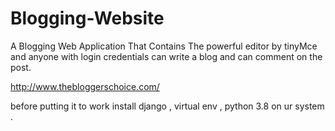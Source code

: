 # Blogging-Website
A Blogging Web Application That Contains The powerful editor by tinyMce and anyone with login credentials can write a blog and can comment on the post.

http://www.thebloggerschoice.com/

before putting it to work install django , virtual env , python 3.8 on ur system .
